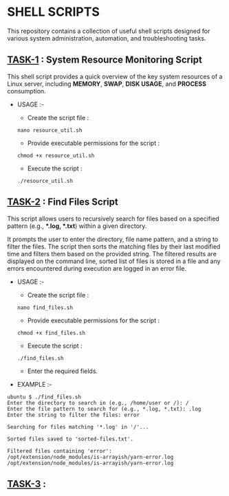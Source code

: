 # SHELL SCRIPTS

This repository contains a collection of useful shell scripts designed for various system administration, automation, and troubleshooting tasks.

## [TASK-1](task-1.sh) : System Resource Monitoring Script

This shell script provides a quick overview of the key system resources of a Linux server, including __MEMORY__, __SWAP__, __DISK USAGE__, and __PROCESS__ consumption.

- USAGE :-

    - Create the script file : 
    ``` 
    nano resource_util.sh
    ```
    - Provide executable permissions for the script :
    ```
    chmod +x resource_util.sh
    ```
    - Execute the script :
    ```
    ./resource_util.sh
    ```

## [TASK-2](task-2.sh) : Find Files Script

This script allows users to recursively search for files based on a specified pattern (e.g., __*.log, *.txt__) within a given directory. 

It prompts the user to enter the directory, file name pattern, and a string to filter the files. The script then sorts the matching files by their last modified time and filters them based on the provided string. The filtered results are displayed on the command line, sorted list of files is stored in a file and any errors encountered during execution are logged in an error file.

- USAGE :-

    - Create the script file : 
    ``` 
    nano find_files.sh
    ```
    - Provide executable permissions for the script :
    ```
    chmod +x find_files.sh
    ```
    - Execute the script :
    ```
    ./find_files.sh
    ```
    - Enter the required fields.

- EXAMPLE :-

```
ubuntu $ ./find_files.sh 
Enter the directory to search in (e.g., /home/user or /): /
Enter the file pattern to search for (e.g., *.log, *.txt): .log
Enter the string to filter the files: error

Searching for files matching '*.log' in '/'...

Sorted files saved to 'sorted-files.txt'.

Filtered files containing 'error':
/opt/extension/node_modules/is-arrayish/yarn-error.log
/opt/extension/node_modules/is-arrayish/yarn-error.log
```

## [TASK-3](task-3.sh) : 